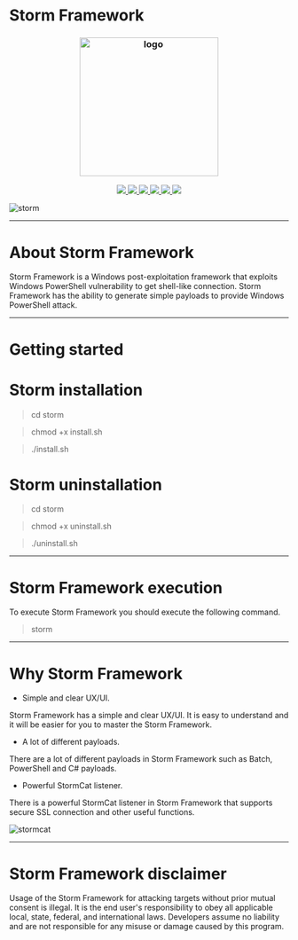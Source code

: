 # Storm Framework

<h3 align="center"><img src="https://user-images.githubusercontent.com/54115104/91619945-3b278280-e997-11ea-8fea-e115a9cfc004.png" alt="logo" height="250px"></h3>

<p align="center">
  <a href="http://entysec.netlify.app/">
    <img src="https://img.shields.io/badge/EntySec-Ivan%20Nikolsky-blue.svg">
  </a> 
  <a href="https://github.com/EntySec/storm/releases">
    <img src="https://img.shields.io/github/release/EntySec/storm.svg">
  </a>
  <a href="https://wikipedia.org/wiki/Ruby_(programming_language)">
    <img src="https://img.shields.io/badge/language-ruby-red.svg">
 </a>
  <a href="https://github.com/EntySec/storm/issues?q=is%3Aissue+is%3Aclosed">
      <img src="https://img.shields.io/github/issues/EntySec/storm.svg">
  </a>
  <a href="https://github.com/EntySec/storm/wiki">
      <img src="https://img.shields.io/badge/wiki%20-storm-lightgrey.svg">
 </a>
  <a href="https://twitter.com/EntySec">
    <img src="https://img.shields.io/badge/twitter-EntySec-blue.svg">
 </a>
</p>

![storm](https://user-images.githubusercontent.com/54115104/86487301-63637e00-bd66-11ea-8a10-d6fcd32e6515.png)

***

# About Storm Framework

Storm Framework is a Windows post-exploitation framework that exploits Windows PowerShell vulnerability to get shell-like connection. Storm Framework has the ability to generate simple payloads to provide Windows PowerShell attack. 

***

# Getting started

# Storm installation

> cd storm

> chmod +x install.sh

> ./install.sh

# Storm uninstallation

> cd storm

> chmod +x uninstall.sh

> ./uninstall.sh

***

# Storm Framework execution

To execute Storm Framework you should execute the following command.

> storm
      
***

# Why Storm Framework

* Simple and clear UX/UI.

Storm Framework has a simple and clear UX/UI. It is easy to understand and it will be easier for you to master the Storm Framework.

* A lot of different payloads.

There are a lot of different payloads in Storm Framework such as Batch, PowerShell and C# payloads.

* Powerful StormCat listener.

There is a powerful StormCat listener in Storm Framework that supports secure SSL connection and other useful functions.

![stormcat](https://user-images.githubusercontent.com/54115104/86487307-68283200-bd66-11ea-9f5a-cd5599fe358a.png)

***
    
# Storm Framework disclaimer

Usage of the Storm Framework for attacking targets without prior mutual consent is illegal. It is the end user's responsibility to obey all applicable local, state, federal, and international laws. Developers assume no liability and are not responsible for any misuse or damage caused by this program.
